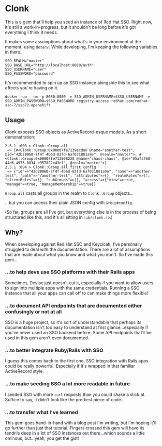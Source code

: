 # Clonk

This is a gem that'll help you seed an instance of Red Hat SSO. Right now, it's still a work-in-progress, but it shouldn't be long before it's got everything I think it needs.

It makes some assumptions about what's in your environment at the moment, using `dotenv`. While developing, I'm keeping the following variables in there.

```
SSO_REALM="master"
SSO_BASE_URL="http://localhost:8080/auth"
SSO_USERNAME="user"
SSO_PASSWORD="password"
```

It's recommended to spin up an SSO instance alongside this to see what effects you're having on it.

```
docker run --rm -p 8080:8080 -e SSO_ADMIN_USERNAME=$SSO_USERNAME -e SSO_ADMIN_PASSWORD=$SSO_PASSWORD registry.access.redhat.com/redhat-sso-7/sso72-openshift
```

## Usage

Clonk exposes SSO objects as ActiveRecord-esque models. As a short demonstration:

```
2.5.1 :003 > Clonk::Group.all
 => [#<Clonk::Group:0x00007fe7139ecda0 @name="another-test", @id="42b28060-7f4f-4b6d-82fd-6af031881a9e", @realm="master">, #<Clonk::Group:0x00007fe713808228 @name="chaos-chaos", @id="05af3f68-44d6-4973-8834-e957822e43ef", @realm="master">]
2.5.1 :004 > Clonk::Group.all.first.config
 => {"id"=>"42b28060-7f4f-4b6d-82fd-6af031881a9e", "name"=>"another-test", "path"=>"/another-test", "attributes"=>{}, "realmRoles"=>[], "clientRoles"=>{}, "subGroups"=>[], "access"=>{"view"=>true, "manage"=>true, "manageMembership"=>true}}
```

`Group.all` casts all groups in the realm to `Clonk::Group` objects...

...but you can access their plain JSON config with `Group#config`.

(So far, groups are all I've got, but everything else is in the process of being structured like this, and it's all sitting in `lib/clonk.rb`.)

## Why?

When developing against Red Hat SSO and Keycloak, I've personally struggled to deal with the documentation. There are a lot of assumptions that are made about what you know and what you don't. So I've made this gem...

### ...to help devs use SSO platforms with their Rails apps

Sometimes, Devise just doesn't cut it, especially if you want to allow users to sign into multiple apps with the same credentials. Running a SSO instance that all your apps can call off to can make things more flexible!

### ...to document API endpoints that are documented either confusingly or not at all

SSO is a huge project, so it's sort of understandable that perhaps its documentation isn't too easy to understand at first glance...especially if you've never used an SSO backend before. Some API endpoints that'll be used in this gem aren't even documented.

### ...to better integrate Ruby/Rails with SSO

I guess this comes back to the first one. SSO integration with Rails apps could be really powerful. Especially if it's wrapped in that familiar ActiveRecord style.

### ...to make seeding SSO a lot more readable in future

I seeded SSO with more `curl` requests than you could shake a stick at. Suffice to say, it didn't look like the prettiest piece of code...

### ...to transfer what I've learned

This gem goes hand-in-hand with a blog post I'm writing, but I'm hoping it'll go further than just that tutorial. Fingers crossed this gem will have its tendrils deep in a lot of SSO instances out there...which sounds a little ominous, but...yeah, you get the gist!
